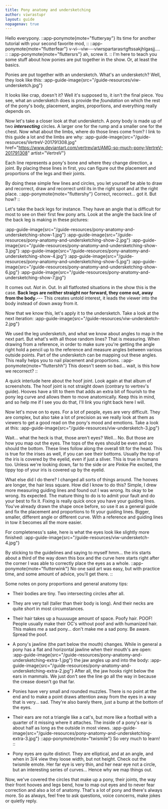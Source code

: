 ```yaml
---
title: Pony anatomy and undersketching
author: viwrastupr
layout: guide
nopagenav: true
---
```


Hello everypony.
::app-ponymote{mote="flutteryay"}
Its time for another tutorial with your second favorite mod,
::
::app-ponymote{mote="flutterfear"}
v-vi--viw---viwrspartarasrtgftssakjhlgasjj....
::
::app-ponymote{mote="fluttersrs"}
ah, screw it.
::
I'm here to teach you some stuff about how ponies are put together in the show. Or, at least the basics.

Ponies are put together with an undersketch. What's an undersketch? Well, they look like this:
:app-guide-image{src="/guide-resources/viw-undersketch.jpg"}

It looks like crap, doesn't it? Well it's supposed to, it isn't the final piece. You see, what an undersketch does is provide the _foundation_ on which the rest of the pony's body, placement, angles, proportions, and everything really depends on.

Now let's take a closer look at that undersketch. A pony body is made up of two _**intersecting**_ circles. A larger one for the rump and a smaller one for the chest. Now what about the limbs, where do those lines come from? I link to this guide a lot and the limbs are why:
:app-guide-image{src="/guide-resources/VertreV-201791308.jpg" href="https://www.deviantart.com/vertrev/art/AMG-so-much-pony-VertreV-201791308" artist="VertreV"}

Each line represents a pony's bone and where they change direction, a joint. By placing these lines in first, you can figure out the placement and proportions of the legs and their joints.

By doing these simple few lines and circles, you let yourself be able to draw and recorrect, draw and recorrect until its in the right spot and at the right place.
::app-ponymote{mote="fluttershy"}
Correct, recorrect... got it. But how?
::

Let's take the back legs for instance. They have an angle that is difficult for most to see on their first few pony arts. Look at the angle the back line of the back leg is making in these pictures:

:app-guide-image{src="/guide-resources/pony-anatomy-and-undersketching-show-1.jpg"}
:app-guide-image{src="/guide-resources/pony-anatomy-and-undersketching-show-2.jpg"}
:app-guide-image{src="/guide-resources/pony-anatomy-and-undersketching-show-3.jpg"}
:app-guide-image{src="/guide-resources/pony-anatomy-and-undersketching-show-4.jpg"}
:app-guide-image{src="/guide-resources/pony-anatomy-and-undersketching-show-5.jpg"}
:app-guide-image{src="/guide-resources/pony-anatomy-and-undersketching-show-6.jpg"}
:app-guide-image{src="/guide-resources/pony-anatomy-and-undersketching-show-7.jpg"}

It comes out. _Not in_. Out. In all flatfooted situations in the show this is the case. **Back legs are neither straight nor forward, they come out, away from the body.**--- This creates untold interest, it leads the viewer into the body instead of down away from it.

Now that we know this, let's apply it to the undersketch. Take a look at the next iteration:
:app-guide-image{src="/guide-resources/viw-undersketch-2.jpg"}

We used the leg undersketch, and what we know about angles to map in the next part. But what's with all those random lines? That is measuring. When drawing from a reference, in order to make sure you're getting the angle right hold a pencil up to the reference and measure angles between various outside points. Part of the undersketch can be mapping out these angles. This really helps you to nail placement and proportions.
::app-ponymote{mote="fluttershh"}
This doesn't seem so bad... wait, is this how we recorrect?
::

A quick interlude here about the hoof joint. Look again at that album of screenshots. The hoof joint is not straight down (contrary to vertrev's guide). Hooves have a tilt to them that adds an extra bit of flourish to the pony leg curve and allows them to move anatomically. Keep this in mind, and so help me if I see you do that, I'll link you right back here I will.

Now let's move on to eyes. For a lot of people, eyes are very difficult. They are complex, but also take a lot of precision as we really look at them as viewers to get a good read on the pony's mood and emotions. Take a look at this:
:app-guide-image{src="/guide-resources/viw-undersketch-3.jpg"}

Wait... what the heck is that, those aren't eyes? Well... No. But those are how you map out the eyes. The tops of the eyes should be even and so should the bottom. These lines follow along the overall tilt for the head. This is true for the irises as well, if you can see their bottoms. Usually the top of the iris is covered by the eyelid, even if just a sliver. This is true in humans too. Unless we're looking down, far to the side or are Pinkie Pie excited, the tippy top of your iris is covered up by the eyelid.

What else did I do there? I changed all sorts of things around. The hooves are longer, the hair less square. How did I know to do this? Simple, I drew more measuring guiding lines and found out I was wrong. Its okay to be wrong. Its expected. The mature thing to do is to admit your fault and do your best to fix it. Fixing is really quick once you have your guiding lines. You've already drawn the shape once before, so use it as a general guide and fix the placement and proportions to fit your guiding lines. Bigger, smaller, different angle or different curve. With a reference and guiding lines in tow it becomes all the more easier.

For completeness's sake, here is what the eyes look like slightly more finished:
:app-guide-image{src="/guide-resources/viw-undersketch-4.jpg"}

By sticking to the guidelines and saying to myself hmm... the iris starts about a third of the way down this box and the curve here starts right after the corner I was able to correctly place the eyes as a whole.
::app-ponymote{mote="flutterwink"}
No one said art was easy, but with practice time, and some amount of advice, you'll get there.
::

Some notes on pony proportions and general anatomy tips:

- Their bodies are tiny. Two intersecting circles after all.

- They are very tall (taller than their body is long). And their necks are quite short in most circumstances.

- Their hair takes up a huuuuuge amount of space. Poofy hair. POOF! People usually make their OC's without poof and with humanized hair. This makes me a sad pony... don't make me a sad pony. Be aware. Spread the poof.

- A pony's jawline (the part below the mouth) changes. While in general a pony has a flat and horizontal jawline when their mouth's are open:
  :app-guide-image{src="/guide-resources/pony-anatomy-and-undersketching-extra-1.jpg"}
  the jaw angles up and into the body:
  :app-guide-image{src="/guide-resources/pony-anatomy-and-undersketching-extra-2.jpg"}
  After all, the jaw hooks right below the ears in mammals. We just don't see the line go all the way in because the crease doesn't go that far.

- Ponies have very small and rounded muzzles. There is no point at the end and to make a point draws attention away from the eyes in a way that is very... sad. They're also barely there, just a bump at the bottom of the eyes.

- Their ears are not a triangle like a cat's, but more like a football with a quarter of it missing where it attaches. The inside of a pony's ear is about half as long as the outside in most views.
  :app-guide-image{src="/guide-resources/pony-anatomy-and-undersketching-extra-3.jpg"}
  ::app-ponymote{mote="twismile"}
  So very much to learn!
  ::

- Pony eyes are quite distinct. They are elliptical, and at an angle, and when in 3/4 view they loose width, but not height. Check out the twismile emote. Her far eye is very thin, and her near eye not a circle, but an interesting series of curves... Hence why we map things out.

Now, we've covered the circles that make up a pony, their joints, the way their front hooves and legs bend, how to map out eyes and to never fear correction and also a lot of anatomy. That's a lot of pony and there's always more. So as always, feel free to ask questions, voice concerns, make jokes or quietly reply.
